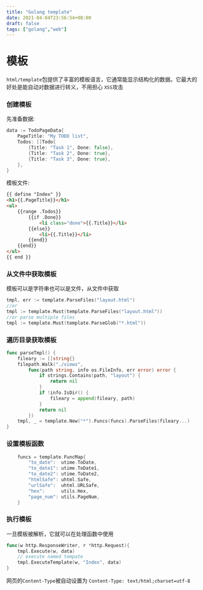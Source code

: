 ```yaml
---
title: "Golang template"
date: 2021-04-04T23:56:54+08:00
draft: false
tags: ["golang","web"]
---
```

模板
===


`html/template`包提供了丰富的模板语言，它通常能显示结构化的数据。它最大的好处是能自动对数据进行转义，不用担心 `XSS`攻击

### 创建模板

先准备数据:

```go
data := TodoPageData{
    PageTitle: "My TODO list",
    Todos: []Todo{
        {Title: "Task 1", Done: false},
        {Title: "Task 2", Done: true},
        {Title: "Task 3", Done: true},
    },
}
```

模板文件:

```html
{{ define "Index" }}
<h1>{{.PageTitle}}</h1>
<ul>
    {{range .Todos}}
        {{if .Done}}
            <li class="done">{{.Title}}</li>
        {{else}}
            <li>{{.Title}}</li>
        {{end}}
    {{end}}
</ul>
{{ end }}
```

### 从文件中获取模板

模板可以是字符串也可以是文件，从文件中获取

```go
tmpl, err := template.ParseFiles("layout.html")
//or
tmpl := template.Must(template.ParseFiles("layout.html"))
//or parse multiple files
tmpl := template.Must(template.ParseGlob("*.html"))
```

### 遍历目录获取模板

```go
func parseTmpl() {
	fileary := []string{}
	filepath.Walk("./views",
		func(path string, info os.FileInfo, err error) error {
			if strings.Contains(path, "layout") {
				return nil
			}
			if !info.IsDir() {
				fileary = append(fileary, path)
			}
			return nil
		})
	tmpl, _ = template.New("*").Funcs(funcs).ParseFiles(fileary...)
}
```

### 设置模板函数

```go
	funcs = template.FuncMap{
		"to_date":  utime.ToDate,
		"to_date1": utime.ToDate1,
		"to_date2": utime.ToDate2,
		"htmlSafe": uhtml.Safe,
		"urlSafe":  uhtml.URLSafe,
		"hex":      utils.Hex,
		"page_num": utils.PageNum,
	}
```


### 执行模板

一旦模板被解析，它就可以在处理函数中使用

```go
func(w http.ResponseWriter, r *http.Request){
    tmpl.Execute(w, data)
    // execute named tempate
    tmpl.ExecuteTemplate(w, "Index", data)
}
```

网页的`Content-Type`被自动设置为 `Content-Type: text/html;charset=utf-8`